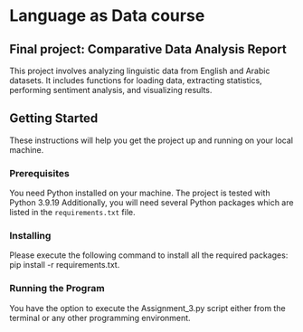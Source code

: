 # Language as Data course
## Final project: Comparative Data Analysis Report

This project involves analyzing linguistic data from English and Arabic datasets. It includes functions for loading data, extracting statistics, performing sentiment analysis, and visualizing results.

## Getting Started

These instructions will help you get the project up and running on your local machine.

### Prerequisites

You need Python installed on your machine. The project is tested with Python 3.9.19 Additionally, you will need several Python packages which are listed in the `requirements.txt` file.

### Installing

Please execute the following command to install all the required packages: pip install -r requirements.txt.

### Running the Program 

You have the option to execute the Assignment_3.py script either from the terminal or any other programming environment.